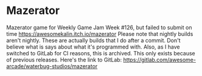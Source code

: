 # Mazerator
Mazerator game for Weekly Game Jam Week #126, but failed to submit on time https://awesomekalin.itch.io/mazerator
Please note that nightly builds aren't nightly. These are actually builds that I do after a commit.
Don't believe what is says about what it's programmed with. Also, as I have switched to GitLab for CI reasons, this is archived. This only exists because of previous releases. Here's the link to GitLab: https://gitlab.com/awesome-arcade/waterbug-studios/mazerator
